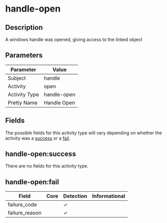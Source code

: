 handle-open
===========

Description
-----------
A windows handle was opened, giving access to the linked object

Parameters
----------
| Parameter     | Value       |
| ------------- | ----------- |
| Subject       | handle      |
| Activity      | open        |
| Activity Type | handle-open |
| Pretty Name   | Handle Open |


Fields
------

The possible fields for this activity type will vary depending on whether the activity was a [success](#handle-opensuccess) or a [fail](#handle-openfail).


handle-open:success
-------------------

There are no fields for this activity type.


handle-open:fail
----------------

| Field          | Core | Detection | Informational |
| -------------- | ---- | --------- | ------------- |
| failure_code   |      | &#10003;  |               |
| failure_reason |      | &#10003;  |               |